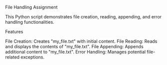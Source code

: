 File Handling Assignment

This Python script demonstrates file creation, reading, appending, and error handling functionalities.

Features

File Creation: Creates "my_file.txt" with initial content.
File Reading: Reads and displays the contents of "my_file.txt".
File Appending: Appends additional content to "my_file.txt".
Error Handling: Manages potential file-related exceptions.

